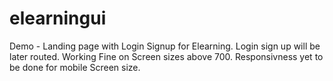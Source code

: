 # elearningui
Demo - Landing page with Login Signup for Elearning.
Login sign up will be later routed.
Working Fine on Screen sizes above 700. 
Responsivness yet to be done for mobile Screen size.

